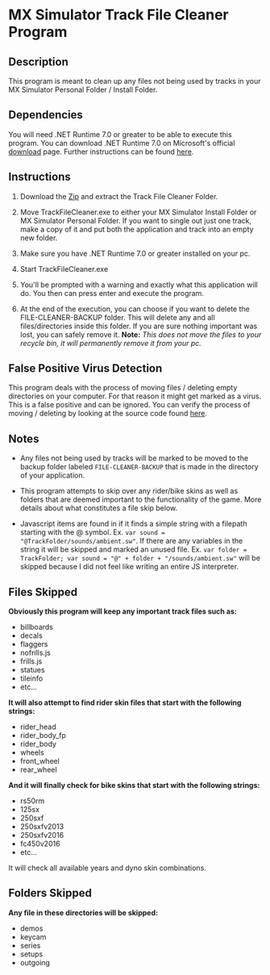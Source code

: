 # MX Simulator Track File Cleaner Program

## Description
This program is meant to clean up any files not being used by tracks in your MX Simulator Personal Folder / Install Folder.

## Dependencies
You will need .NET Runtime 7.0 or greater to be able to execute this program. You can download .NET Runtime 7.0 on Microsoft's official [download](https://dotnet.microsoft.com/en-us/download/dotnet/7.0) page. Further instructions can be found [here](https://learn.microsoft.com/en-us/dotnet/core/install/windows?tabs=net70).

## Instructions
1. Download the [Zip](https://github.com/jhubbard778/MX-Simulator-Track-File-Cleaner/archive/refs/heads/master.zip) and extract the Track File Cleaner Folder.

2. Move TrackFileCleaner.exe to either your MX Simulator Install Folder or MX Simulator Personal Folder.  If you want to single out just one track, make a copy of it and put both the application and track into an empty new folder.

3. Make sure you have .NET Runtime 7.0 or greater installed on your pc.

4. Start TrackFileCleaner.exe

5. You'll be prompted with a warning and exactly what this application will do. You then can press enter and execute the program.

6. At the end of the execution, you can choose if you want to delete the FILE-CLEANER-BACKUP folder. This will delete any and all files/directories inside this folder. If you are sure nothing important was lost, you can safely remove it. **Note:** *This does not move the files to your recycle bin, it will permanently remove it from your pc.*

## False Positive Virus Detection
This program deals with the process of moving files / deleting empty directories on your computer. For that reason it might get marked as a virus.  This is a false positive and can be ignored.  You can verify the process of moving / deleting by looking at the source code found [here](https://github.com/jhubbard778/MX-Simulator-Track-File-Cleaner/blob/master/TrackFileCleaner/Program.cs#L467).

## Notes
- Any files not being used by tracks will be marked to be moved to the backup folder labeled ``FILE-CLEANER-BACKUP`` that is made in the directory of your application.

- This program attempts to skip over any rider/bike skins as well as folders that are deemed important to the functionality of the game.  More details about what constitutes a file skip below.

- Javascript items are found in if it finds a simple string with a filepath starting with the @ symbol. Ex. `var sound = "@TrackFolder/sounds/ambient.sw"`.  If there are any variables in the string it will be skipped and marked an unused file. Ex. `var folder = TrackFolder; var sound = "@" + folder + "/sounds/ambient.sw"` will be skipped because I did not feel like writing an entire JS interpreter.

## Files Skipped
**Obviously this program will keep any important track files such as:**
- billboards
- decals
- flaggers
- nofrills.js
- frills.js
- statues
- tileinfo
- etc...

**It will also attempt to find rider skin files that start with the following strings:**
- rider_head
- rider_body_fp
- rider_body
- wheels
- front_wheel
- rear_wheel

**And it will finally check for bike skins that start with the following strings:**
- rs50rm
- 125sx
- 250sxf
- 250sxfv2013
- 250sxfv2016
- fc450v2016
- etc...

It will check all available years and dyno skin combinations.

## Folders Skipped
**Any file in these directories will be skipped:**
- demos
- keycam
- series
- setups
- outgoing
